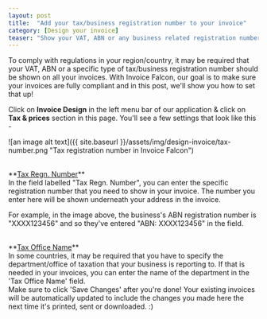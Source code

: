 ```yaml
---
layout: post
title:  "Add your tax/business registration number to your invoice"
category: [Design your invoice]
teaser: "Show your VAT, ABN or any business related registration numbers to your customers in the invoice."
---
```


To comply with regulations in your region/country, it may be required that your VAT, ABN or a specific type of tax/business registration number should be shown on all your invoices. With Invoice Falcon, our goal is to make sure your invoices are fully compliant and in this post, we'll show you how to set that up!

Click on **Invoice Design** in the left menu bar of our application & click on **Tax & prices** section in this page. You'll see a few settings that look like this -

![an image alt text]({{ site.baseurl }}/assets/img/design-invoice/tax-number.png "Tax registration number in Invoice Falcon")

<br/>
**<u>Tax Regn. Number</u>**
<br/>
In the field labelled "Tax Regn. Number", you can enter the specific registration number that you need to show in your invoice. The number you enter here will be shown underneath your address in the invoice.

For example, in the image above, the business's ABN registration number is "XXXX123456" and so they've entered "ABN: XXXX123456" in the field.

<br/>
**<u>Tax Office Name</u>**
<br/>
In some countries, it may be required that you have to specify the department/office of taxation that your business is reporting to. If that is needed in your invoices, you can enter the name of the department in the 'Tax Office Name' field.

<br/>
Make sure to click 'Save Changes' after you're done! Your existing invoices will be automatically updated to include the changes you made here the next time it's printed, sent or downloaded. :)
